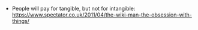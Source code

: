 
* People will pay for tangible, but not for intangible:
  https://www.spectator.co.uk/2011/04/the-wiki-man-the-obsession-with-things/
